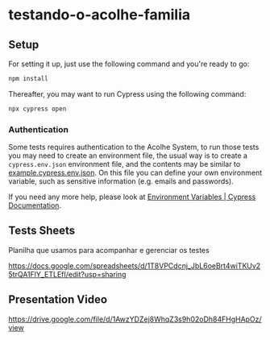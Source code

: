 # testando-o-acolhe-familia

## Setup

For setting it up, just use the following command and you're ready to go:

```bash
npm install
```

Thereafter, you may want to run Cypress using the following command:

```bash
npx cypress open
```

### Authentication

Some tests requires authentication to the Acolhe System, to run those tests you may need to create an environment file, the usual way is to create a `cypress.env.json` environment file, and the contents may be similar to [example.cypress.env.json](./example.cypress.env.json). On this file you can define your own environment variable, such as sensitive information (e.g. emails and passwords).

If you need any more help, please look at [Environment Variables | Cypress Documentation](https://docs.cypress.io/guides/guides/environment-variables).


## Tests Sheets

Planilha que usamos para acompanhar e gerenciar os testes

https://docs.google.com/spreadsheets/d/1T8VPCdcnj_JbL6oeBrt4wiTKUv25trQA1FlY_ETLEfI/edit?usp=sharing


## Presentation Video

https://drive.google.com/file/d/1AwzYDZej8WhqZ3s9h02oDh84FHgHApOz/view